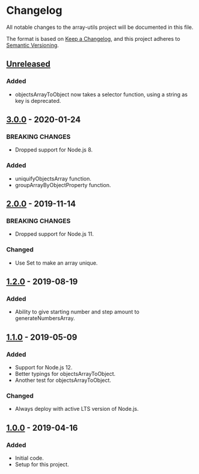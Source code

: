 # Changelog
All notable changes to the array-utils project will be documented in this file.

The format is based on [Keep a Changelog](https://keepachangelog.com/en/1.0.0/),
and this project adheres to [Semantic Versioning](https://semver.org/spec/v2.0.0.html).

## [Unreleased]
### Added
- objectsArrayToObject now takes a selector function, using a string as key is deprecated.

## [3.0.0] - 2020-01-24
### BREAKING CHANGES
- Dropped support for Node.js 8.

### Added
- uniquifyObjectsArray function.
- groupArrayByObjectProperty function.

## [2.0.0] - 2019-11-14
### BREAKING CHANGES
- Dropped support for Node.js 11.

### Changed
- Use Set to make an array unique.

## [1.2.0] - 2019-08-19
### Added
- Ability to give starting number and step amount to generateNumbersArray.

## [1.1.0] - 2019-05-09
### Added
- Support for Node.js 12.
- Better typings for objectsArrayToObject.
- Another test for objectsArrayToObject.

### Changed
- Always deploy with active LTS version of Node.js.

## [1.0.0] - 2019-04-16
### Added
- Initial code.
- Setup for this project.

[Unreleased]: https://github.com/Ionaru/array-utils/compare/3.0.0...HEAD
[3.0.0]: https://github.com/Ionaru/array-utils/compare/2.0.0...3.0.0
[2.0.0]: https://github.com/Ionaru/array-utils/compare/1.2.0...2.0.0
[1.2.0]: https://github.com/Ionaru/array-utils/compare/1.1.0...1.2.0
[1.1.0]: https://github.com/Ionaru/array-utils/compare/1.0.0...1.1.0
[1.0.0]: https://github.com/Ionaru/array-utils/compare/971ba24...1.0.0
